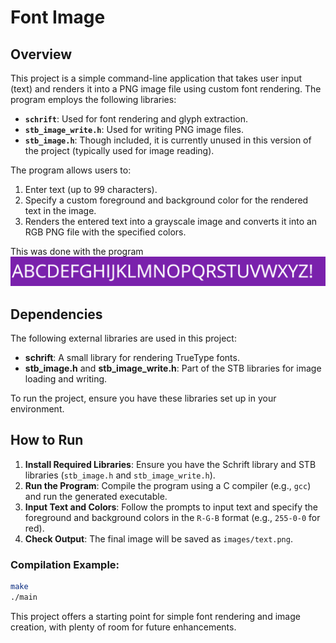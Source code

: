 # Font Image

## Overview

This project is a simple command-line application that takes user input (text) and renders it into a PNG image file using custom font rendering. The program employs the following libraries:

- **`schrift`**: Used for font rendering and glyph extraction.
- **`stb_image_write.h`**: Used for writing PNG image files.
- **`stb_image.h`**: Though included, it is currently unused in this version of the project (typically used for image reading).

The program allows users to:
1. Enter text (up to 99 characters).
2. Specify a custom foreground and background color for the rendered text in the image.
3. Renders the entered text into a grayscale image and converts it into an RGB PNG file with the specified colors.

This was done with the program
![The letters of the Alphabets](https://raw.githubusercontent.com/Mandyiee/Font-Image/main/images/text.png)

## Dependencies

The following external libraries are used in this project:
- **schrift**: A small library for rendering TrueType fonts.
- **stb_image.h** and **stb_image_write.h**: Part of the STB libraries for image loading and writing.

To run the project, ensure you have these libraries set up in your environment.


## How to Run

1. **Install Required Libraries**: Ensure you have the Schrift library and STB libraries (`stb_image.h` and `stb_image_write.h`).
2. **Run the Program**: Compile the program using a C compiler (e.g., `gcc`) and run the generated executable.
3. **Input Text and Colors**: Follow the prompts to input text and specify the foreground and background colors in the `R-G-B` format (e.g., `255-0-0` for red).
4. **Check Output**: The final image will be saved as `images/text.png`.

### Compilation Example:
```bash
make
./main
```

This project offers a starting point for simple font rendering and image creation, with plenty of room for future enhancements.
